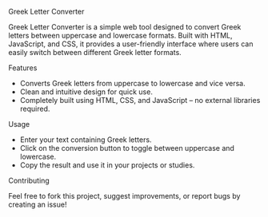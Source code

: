 Greek Letter Converter

Greek Letter Converter is a simple web tool designed to convert Greek letters between uppercase and lowercase formats. Built with HTML, JavaScript, and CSS, it provides a user-friendly interface where users can easily switch between different Greek letter formats.

Features

- Converts Greek letters from uppercase to lowercase and vice versa.
- Clean and intuitive design for quick use.
- Completely built using HTML, CSS, and JavaScript – no external libraries required.

Usage

- Enter your text containing Greek letters.
- Click on the conversion button to toggle between uppercase and lowercase.
- Copy the result and use it in your projects or studies.

Contributing

Feel free to fork this project, suggest improvements, or report bugs by creating an issue!

